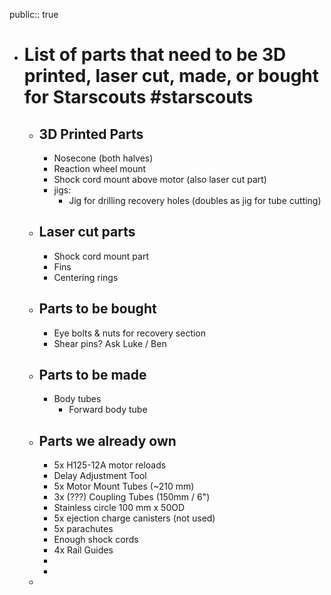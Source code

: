 public:: true

- # List of parts that need to be 3D printed, laser cut, made, or bought for Starscouts #starscouts
	- ## 3D Printed Parts
		- Nosecone (both halves)
		- Reaction wheel mount
		- Shock cord mount above motor (also laser cut part)
		- jigs:
			- Jig for drilling recovery holes (doubles as jig for tube cutting)
	- ## Laser cut parts
		- Shock cord mount part
		- Fins
		- Centering rings
	- ## Parts to be bought
		- Eye bolts & nuts for recovery section
		- Shear pins? Ask Luke / Ben
	- ## Parts to be made
		- Body tubes
			- Forward body tube
	- ## Parts we already own
		- 5x H125-12A motor reloads
		- Delay Adjustment Tool
		- 5x Motor Mount Tubes (~210 mm)
		- 3x (???) Coupling Tubes (150mm / 6")
		- Stainless circle 100 mm x 50OD
		- 5x ejection charge canisters (not used)
		- 5x parachutes
		- Enough shock cords
		- 4x Rail Guides
		-
		-
	-